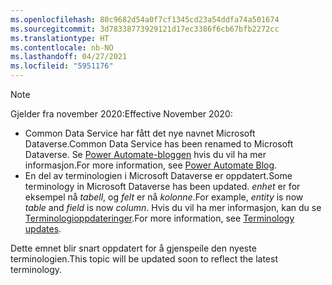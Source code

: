 ```yaml
---
ms.openlocfilehash: 80c9682d54a0f7cf1345cd23a54ddfa74a501674
ms.sourcegitcommit: 3d78338773929121d17ec3386f6cb67bfb2272cc
ms.translationtype: HT
ms.contentlocale: nb-NO
ms.lasthandoff: 04/27/2021
ms.locfileid: "5951176"
---
```

> [!NOTE]
> <span data-ttu-id="75295-101">Gjelder fra november 2020:</span><span class="sxs-lookup"><span data-stu-id="75295-101">Effective November 2020:</span></span>
>
> - <span data-ttu-id="75295-102">Common Data Service har fått det nye navnet Microsoft Dataverse.</span><span class="sxs-lookup"><span data-stu-id="75295-102">Common Data Service has been renamed to Microsoft Dataverse.</span></span> <span data-ttu-id="75295-103">Se [Power Automate-bloggen](https://aka.ms/PAuAppBlog) hvis du vil ha mer informasjon.</span><span class="sxs-lookup"><span data-stu-id="75295-103">For more information, see [Power Automate Blog](https://aka.ms/PAuAppBlog).</span></span>
> - <span data-ttu-id="75295-104">En del av terminologien i Microsoft Dataverse er oppdatert.</span><span class="sxs-lookup"><span data-stu-id="75295-104">Some terminology in Microsoft Dataverse has been updated.</span></span> <span data-ttu-id="75295-105">*enhet* er for eksempel nå *tabell*, og *felt* er nå *kolonne*.</span><span class="sxs-lookup"><span data-stu-id="75295-105">For example, *entity* is now *table* and *field* is now *column*.</span></span> <span data-ttu-id="75295-106">Hvis du vil ha mer informasjon, kan du se [Terminologioppdateringer](/powerapps/maker/data-platform/data-platform-intro).</span><span class="sxs-lookup"><span data-stu-id="75295-106">For more information, see [Terminology updates](/powerapps/maker/data-platform/data-platform-intro).</span></span>
>
> <span data-ttu-id="75295-107">Dette emnet blir snart oppdatert for å gjenspeile den nyeste terminologien.</span><span class="sxs-lookup"><span data-stu-id="75295-107">This topic will be updated soon to reflect the latest terminology.</span></span>